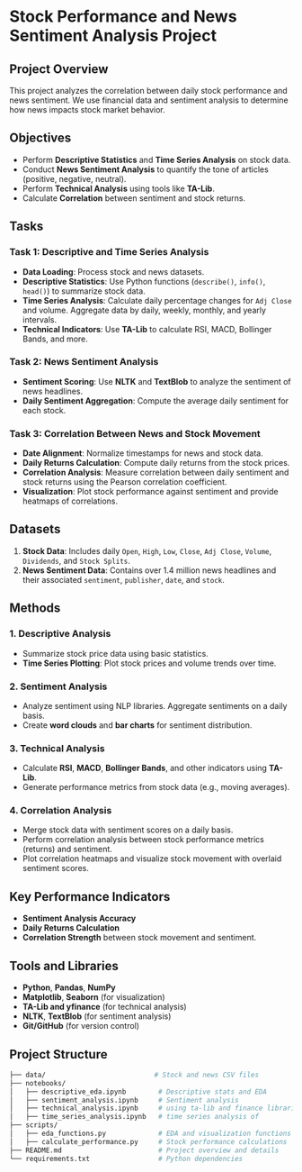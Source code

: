 # **Stock Performance and News Sentiment Analysis Project**

## **Project Overview**
This project analyzes the correlation between daily stock performance and news sentiment. We use financial data and sentiment analysis to determine how news impacts stock market behavior.

## **Objectives**
- Perform **Descriptive Statistics** and **Time Series Analysis** on stock data.
- Conduct **News Sentiment Analysis** to quantify the tone of articles (positive, negative, neutral).
- Perform **Technical Analysis** using tools like **TA-Lib**.
- Calculate **Correlation** between sentiment and stock returns.

## **Tasks**

### **Task 1: Descriptive and Time Series Analysis**
- **Data Loading**: Process stock and news datasets.
- **Descriptive Statistics**: Use Python functions (`describe()`, `info()`, `head()`) to summarize stock data.
- **Time Series Analysis**: Calculate daily percentage changes for `Adj Close` and volume. Aggregate data by daily, weekly, monthly, and yearly intervals.
- **Technical Indicators**: Use **TA-Lib** to calculate RSI, MACD, Bollinger Bands, and more.

### **Task 2: News Sentiment Analysis**
- **Sentiment Scoring**: Use **NLTK** and **TextBlob** to analyze the sentiment of news headlines.
- **Daily Sentiment Aggregation**: Compute the average daily sentiment for each stock.

### **Task 3: Correlation Between News and Stock Movement**
- **Date Alignment**: Normalize timestamps for news and stock data.
- **Daily Returns Calculation**: Compute daily returns from the stock prices.
- **Correlation Analysis**: Measure correlation between daily sentiment and stock returns using the Pearson correlation coefficient.
- **Visualization**: Plot stock performance against sentiment and provide heatmaps of correlations.

## **Datasets**
1. **Stock Data**: Includes daily `Open`, `High`, `Low`, `Close`, `Adj Close`, `Volume`, `Dividends`, and `Stock Splits`.
2. **News Sentiment Data**: Contains over 1.4 million news headlines and their associated `sentiment`, `publisher`, `date`, and `stock`.

## **Methods**

### **1. Descriptive Analysis**
- Summarize stock price data using basic statistics.
- **Time Series Plotting**: Plot stock prices and volume trends over time.

### **2. Sentiment Analysis**
- Analyze sentiment using NLP libraries. Aggregate sentiments on a daily basis.
- Create **word clouds** and **bar charts** for sentiment distribution.

### **3. Technical Analysis**
- Calculate **RSI**, **MACD**, **Bollinger Bands**, and other indicators using **TA-Lib**.
- Generate performance metrics from stock data (e.g., moving averages).

### **4. Correlation Analysis**
- Merge stock data with sentiment scores on a daily basis.
- Perform correlation analysis between stock performance metrics (returns) and sentiment.
- Plot correlation heatmaps and visualize stock movement with overlaid sentiment scores.

## **Key Performance Indicators**
- **Sentiment Analysis Accuracy**
- **Daily Returns Calculation**
- **Correlation Strength** between stock movement and sentiment.

## **Tools and Libraries**
- **Python**, **Pandas**, **NumPy**
- **Matplotlib**, **Seaborn** (for visualization)
- **TA-Lib and yfinance** (for technical analysis)
- **NLTK**, **TextBlob** (for sentiment analysis)
- **Git/GitHub** (for version control)

## **Project Structure**
```bash
├── data/                           # Stock and news CSV files
├── notebooks/
│   ├── descriptive_eda.ipynb        # Descriptive stats and EDA
│   ├── sentiment_analysis.ipynb     # Sentiment analysis 
│   ├── technical_analysis.ipynb     # using ta-lib and finance libraries 
│   ├── time_series_analysis.ipynb   # time series analysis of
├── scripts/
│   ├── eda_functions.py             # EDA and visualization functions
│   ├── calculate_performance.py     # Stock performance calculations
├── README.md                        # Project overview and details
└── requirements.txt                 # Python dependencies

